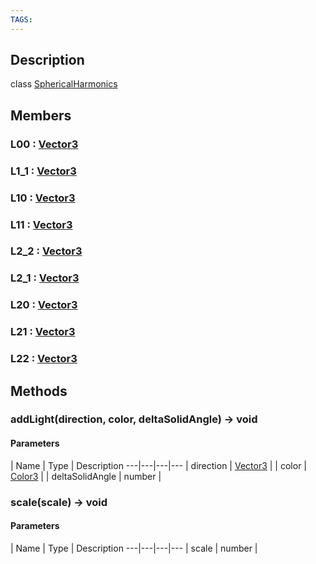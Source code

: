 ```yaml
---
TAGS:
---
```

## Description

class [SphericalHarmonics](/classes/2.4/SphericalHarmonics)



## Members

### L00 : [Vector3](/classes/2.4/Vector3)



### L1_1 : [Vector3](/classes/2.4/Vector3)



### L10 : [Vector3](/classes/2.4/Vector3)



### L11 : [Vector3](/classes/2.4/Vector3)



### L2_2 : [Vector3](/classes/2.4/Vector3)



### L2_1 : [Vector3](/classes/2.4/Vector3)



### L20 : [Vector3](/classes/2.4/Vector3)



### L21 : [Vector3](/classes/2.4/Vector3)



### L22 : [Vector3](/classes/2.4/Vector3)



## Methods

### addLight(direction, color, deltaSolidAngle) &rarr; void



#### Parameters
 | Name | Type | Description
---|---|---|---
 | direction | [Vector3](/classes/2.4/Vector3) | 
 | color | [Color3](/classes/2.4/Color3) | 
 | deltaSolidAngle | number | 
### scale(scale) &rarr; void



#### Parameters
 | Name | Type | Description
---|---|---|---
 | scale | number | 

